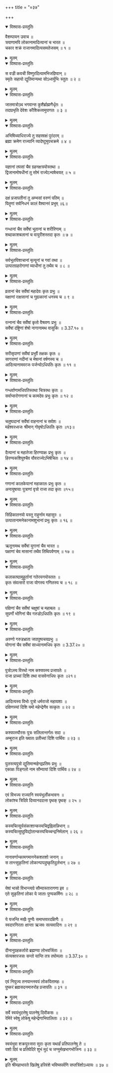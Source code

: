 +++
title = "०३७"

+++

<details open><summary>विश्वास-प्रस्तुतिः</summary>

वैशम्पायन उवाच ॥  
त्रयाणामपि लोकानामादित्यानां च भारत ॥  
चकार शक्रं राजानमादित्यसमतेजसम् ॥ १ ॥
</details>

<details><summary>मूलम्</summary>

वैशम्पायन उवाच ॥  
त्रयाणामपि लोकानामादित्यानां च भारत ॥  
चकार शक्रं राजानमादित्यसमतेजसम् ॥ १ ॥
</details>

<details open><summary>विश्वास-प्रस्तुतिः</summary>

स वज्री कवची विष्णुरदित्यामभिजज्ञिवान् ॥  
स्मृतेः सहायो द्युतिमान्यथा सोऽध्वर्युभिः स्तुतः ॥ २ ॥
</details>

<details><summary>मूलम्</summary>

स वज्री कवची विष्णुरदित्यामभिजज्ञिवान् ॥  
स्मृतेः सहायो द्युतिमान्यथा सोऽध्वर्युभिः स्तुतः ॥ २ ॥
</details>

<details open><summary>विश्वास-प्रस्तुतिः</summary>

जातमात्रोऽथ भगवान्स कुशैर्ब्राह्मणैर्धृतः ॥  
तदाप्रभृति देवेशः कौशिकत्वमुपागतः ॥ ३ ॥
</details>

<details><summary>मूलम्</summary>

जातमात्रोऽथ भगवान्स कुशैर्ब्राह्मणैर्धृतः ॥  
तदाप्रभृति देवेशः कौशिकत्वमुपागतः ॥ ३ ॥
</details>

<details open><summary>विश्वास-प्रस्तुतिः</summary>

अभिषिच्याधिराज्ये तु सहस्राक्षं पुरंदरम् ॥  
ब्रह्मा क्रमेण राज्यानि व्यादेष्टुमुपचक्रमे ॥ ४ ॥
</details>

<details><summary>मूलम्</summary>

अभिषिच्याधिराज्ये तु सहस्राक्षं पुरंदरम् ॥  
ब्रह्मा क्रमेण राज्यानि व्यादेष्टुमुपचक्रमे ॥ ४ ॥
</details>

<details open><summary>विश्वास-प्रस्तुतिः</summary>

यज्ञानां तपसां चैव ग्रहनक्षत्रयोस्तथा ॥  
द्विजानामोषधीनां तु सोमं राज्येऽभ्यषेचयत् ॥ ५ ॥
</details>

<details><summary>मूलम्</summary>

यज्ञानां तपसां चैव ग्रहनक्षत्रयोस्तथा ॥  
द्विजानामोषधीनां तु सोमं राज्येऽभ्यषेचयत् ॥ ५ ॥
</details>

<details open><summary>विश्वास-प्रस्तुतिः</summary>

दक्षं प्रजापतीनां तु अम्भसां वरुणं पतिम् ॥  
पितॄणां सर्वनिधनं कालं वैश्वानरं प्रभुम् ॥६॥
</details>

<details><summary>मूलम्</summary>

दक्षं प्रजापतीनां तु अम्भसां वरुणं पतिम् ॥  
पितॄणां सर्वनिधनं कालं वैश्वानरं प्रभुम् ॥६॥
</details>

<details open><summary>विश्वास-प्रस्तुतिः</summary>

गन्धानां चैव सर्वेषां भूतानां च शरीरिणाम् ॥  
शब्दाकाशबलानां च वायुरीशस्तदा कृतः ॥ ७ ॥
</details>

<details><summary>मूलम्</summary>

गन्धानां चैव सर्वेषां भूतानां च शरीरिणाम् ॥  
शब्दाकाशबलानां च वायुरीशस्तदा कृतः ॥ ७ ॥
</details>

<details open><summary>विश्वास-प्रस्तुतिः</summary>

सर्वभूतपिशाचानां मृत्यूनां च गवां तथा ॥  
उत्पातग्रहरोगाणां व्याधीनां तु तथैव च ॥ ८ ॥
</details>

<details><summary>मूलम्</summary>

सर्वभूतपिशाचानां मृत्यूनां च गवां तथा ॥  
उत्पातग्रहरोगाणां व्याधीनां तु तथैव च ॥ ८ ॥
</details>

<details open><summary>विश्वास-प्रस्तुतिः</summary>

व्रतानां चेव सर्वेषां महादेवः कृतः प्रभुः ॥  
यक्षाणां राक्षसानां च गुह्यकानां धनस्य च ॥ ९ ॥
</details>

<details><summary>मूलम्</summary>

व्रतानां चेव सर्वेषां महादेवः कृतः प्रभुः ॥  
यक्षाणां राक्षसानां च गुह्यकानां धनस्य च ॥ ९ ॥
</details>

<details open><summary>विश्वास-प्रस्तुतिः</summary>

रत्नानां चैव सर्वेषां कृतो वैश्रवणः प्रभुः ॥  
सर्वेषां दंष्ट्रिणां शेषो नागानामथ वासुकिः ॥ 3.37.१० ॥
</details>

<details><summary>मूलम्</summary>

रत्नानां चैव सर्वेषां कृतो वैश्रवणः प्रभुः ॥  
सर्वेषां दंष्ट्रिणां शेषो नागानामथ वासुकिः ॥ 3.37.१० ॥
</details>

<details open><summary>विश्वास-प्रस्तुतिः</summary>

सरीसृपाणां सर्वेषां प्रभुर्वै तक्षकः कृतः ॥  
सागराणां नदीनां च मेषानां वर्षणस्य च ॥  
आदित्यानामवरजः पर्जन्योऽधिपतिः कृतः ॥ ११ ॥
</details>

<details><summary>मूलम्</summary>

सरीसृपाणां सर्वेषां प्रभुर्वै तक्षकः कृतः ॥  
सागराणां नदीनां च मेषानां वर्षणस्य च ॥  
आदित्यानामवरजः पर्जन्योऽधिपतिः कृतः ॥ ११ ॥
</details>

<details open><summary>विश्वास-प्रस्तुतिः</summary>

गन्धर्वाणामधिपतिस्तथा चित्ररथः कृतः ॥  
सर्वाप्सरोगणानां च कामदेवः प्रभुः कृतः ॥ १२ ॥
</details>

<details><summary>मूलम्</summary>

गन्धर्वाणामधिपतिस्तथा चित्ररथः कृतः ॥  
सर्वाप्सरोगणानां च कामदेवः प्रभुः कृतः ॥ १२ ॥
</details>

<details open><summary>विश्वास-प्रस्तुतिः</summary>

चतुष्पदानां सर्वेषां वाहनानां च सर्वशः ॥  
महेश्वरध्वजः श्रीमान् गोवृषोऽधिपतिः कृतः ॥१३॥
</details>

<details><summary>मूलम्</summary>

चतुष्पदानां सर्वेषां वाहनानां च सर्वशः ॥  
महेश्वरध्वजः श्रीमान् गोवृषोऽधिपतिः कृतः ॥१३॥
</details>

<details open><summary>विश्वास-प्रस्तुतिः</summary>

दैत्यानां च महातेजा हिरण्याक्षः प्रभुः कृतः ॥  
हिरण्यकशिपुश्चैव यौवराज्येऽभिषेचितः ॥ १४ ॥
</details>

<details><summary>मूलम्</summary>

दैत्यानां च महातेजा हिरण्याक्षः प्रभुः कृतः ॥  
हिरण्यकशिपुश्चैव यौवराज्येऽभिषेचितः ॥ १४ ॥
</details>

<details open><summary>विश्वास-प्रस्तुतिः</summary>

गणानां कालकेयानां महाकालः प्रभुः कृतः ॥  
अनायुषायाः पुत्राणां वृत्रो राजा तदा कृतः ॥१५॥
</details>

<details><summary>मूलम्</summary>

गणानां कालकेयानां महाकालः प्रभुः कृतः ॥  
अनायुषायाः पुत्राणां वृत्रो राजा तदा कृतः ॥१५॥
</details>

<details open><summary>विश्वास-प्रस्तुतिः</summary>

सिंहिकातनयो यस्तु राहुर्नाम महासुरः ॥  
उत्पातानामनेकानामशुभानां प्रभुः कृतः ॥ १६ ॥
</details>

<details><summary>मूलम्</summary>

सिंहिकातनयो यस्तु राहुर्नाम महासुरः ॥  
उत्पातानामनेकानामशुभानां प्रभुः कृतः ॥ १६ ॥
</details>

<details open><summary>विश्वास-प्रस्तुतिः</summary>

ऋतूनामथ सर्वेषां युगानां चैव भारत ॥  
पक्षाणां चेव मासानां तथैव तिथिपर्वणाम् ॥ १७ ॥
</details>

<details><summary>मूलम्</summary>

ऋतूनामथ सर्वेषां युगानां चैव भारत ॥  
पक्षाणां चेव मासानां तथैव तिथिपर्वणाम् ॥ १७ ॥
</details>

<details open><summary>विश्वास-प्रस्तुतिः</summary>

कलाकाष्ठामुहूर्तानां गतेरयनयोस्ततः ॥  
कृतः संवत्सरो राजा योगस्य गणितस्य च ॥ १८ ॥
</details>

<details><summary>मूलम्</summary>

कलाकाष्ठामुहूर्तानां गतेरयनयोस्ततः ॥  
कृतः संवत्सरो राजा योगस्य गणितस्य च ॥ १८ ॥
</details>

<details open><summary>विश्वास-प्रस्तुतिः</summary>

पक्षिणां चैव सर्वेषां चक्षुषां च महाबलः ॥  
सुपर्णो भोगिनां चैव गरुडोऽधिपतिः कृतः ॥ १९ ॥
</details>

<details><summary>मूलम्</summary>

पक्षिणां चैव सर्वेषां चक्षुषां च महाबलः ॥  
सुपर्णो भोगिनां चैव गरुडोऽधिपतिः कृतः ॥ १९ ॥
</details>

<details open><summary>विश्वास-प्रस्तुतिः</summary>

अरुणो गरुडभ्राता जपापुष्पचयप्रभुः ॥  
योगानां चैव सर्वेषां साध्यानामधिपः कृतः ॥ 3.37.२० ॥
</details>

<details><summary>मूलम्</summary>

अरुणो गरुडभ्राता जपापुष्पचयप्रभुः ॥  
योगानां चैव सर्वेषां साध्यानामधिपः कृतः ॥ 3.37.२० ॥
</details>

<details open><summary>विश्वास-प्रस्तुतिः</summary>

पुत्रोऽस्य विरथो नाम कश्यपस्य प्रजापतेः ॥  
राजा प्राच्यां दिशि तथा वासवेनाधिपः कृतः ॥२१॥
</details>

<details><summary>मूलम्</summary>

पुत्रोऽस्य विरथो नाम कश्यपस्य प्रजापतेः ॥  
राजा प्राच्यां दिशि तथा वासवेनाधिपः कृतः ॥२१॥
</details>

<details open><summary>विश्वास-प्रस्तुतिः</summary>

आदित्यस्य विभोः पुत्रो धर्मराजो महायशाः ॥  
दक्षिणस्यां दिशि यमो महेन्द्रेणैव सत्कृतः ॥ २२ ॥
</details>

<details><summary>मूलम्</summary>

आदित्यस्य विभोः पुत्रो धर्मराजो महायशाः ॥  
दक्षिणस्यां दिशि यमो महेन्द्रेणैव सत्कृतः ॥ २२ ॥
</details>

<details open><summary>विश्वास-प्रस्तुतिः</summary>

कश्यपस्यौरसः पुत्रः सलिलान्तर्गतः सदा ॥  
अम्बुराज इति ख्यातः प्रतीच्यां दिशि पार्थिवः ॥ २३ ॥
</details>

<details><summary>मूलम्</summary>

कश्यपस्यौरसः पुत्रः सलिलान्तर्गतः सदा ॥  
अम्बुराज इति ख्यातः प्रतीच्यां दिशि पार्थिवः ॥ २३ ॥
</details>

<details open><summary>विश्वास-प्रस्तुतिः</summary>

पुलस्त्यपुत्रो द्युतिमान्महेन्द्रप्रतिमः प्रभुः ॥  
एकाक्षः पिङ्गलो नाम सौम्यायां दिशि पार्थिवः॥ २४ ॥
</details>

<details><summary>मूलम्</summary>

पुलस्त्यपुत्रो द्युतिमान्महेन्द्रप्रतिमः प्रभुः ॥  
एकाक्षः पिङ्गलो नाम सौम्यायां दिशि पार्थिवः॥ २४ ॥
</details>

<details open><summary>विश्वास-प्रस्तुतिः</summary>

एवं विभज्य राज्यानि स्वयंभूर्लोकभावनः ॥  
लोकांश्च त्रिदिवे दिव्यानददत्स पृथक् पृथक् ॥ २५ ॥
</details>

<details><summary>मूलम्</summary>

एवं विभज्य राज्यानि स्वयंभूर्लोकभावनः ॥  
लोकांश्च त्रिदिवे दिव्यानददत्स पृथक् पृथक् ॥ २५ ॥
</details>

<details open><summary>विश्वास-प्रस्तुतिः</summary>

कस्यचित्सूर्यसंकाशान्कस्यचिद्वह्निसन्निभान् ॥  
कस्यचित्सुष्ठुविद्योतान्कस्यचिच्चन्द्रनिर्मलान् ॥ २६ ॥
</details>

<details><summary>मूलम्</summary>

कस्यचित्सूर्यसंकाशान्कस्यचिद्वह्निसन्निभान् ॥  
कस्यचित्सुष्ठुविद्योतान्कस्यचिच्चन्द्रनिर्मलान् ॥ २६ ॥
</details>

<details open><summary>विश्वास-प्रस्तुतिः</summary>

नानावर्णान्कामगमाननेकशतशो जनान् ॥  
स तान्त्सुकृतिनां लोकान्पापदुष्कृतिदुर्लभान् ॥ २७ ॥
</details>

<details><summary>मूलम्</summary>

नानावर्णान्कामगमाननेकशतशो जनान् ॥  
स तान्त्सुकृतिनां लोकान्पापदुष्कृतिदुर्लभान् ॥ २७ ॥
</details>

<details open><summary>विश्वास-प्रस्तुतिः</summary>

येषां भासो विभान्त्यग्रे सौम्यास्तारागणा इव ॥  
एते सुकृतिनां लोका ये जाताः पुण्यकर्मिणः ॥ २८ ॥
</details>

<details><summary>मूलम्</summary>

येषां भासो विभान्त्यग्रे सौम्यास्तारागणा इव ॥  
एते सुकृतिनां लोका ये जाताः पुण्यकर्मिणः ॥ २८ ॥
</details>

<details open><summary>विश्वास-प्रस्तुतिः</summary>

ये यजन्ति मखैः पुण्यैः समाप्तवरदक्षिणैः ॥  
स्वदारनिरताः क्षान्ता ऋजवः सत्यवादिनः ॥ २९ ॥
</details>

<details><summary>मूलम्</summary>

ये यजन्ति मखैः पुण्यैः समाप्तवरदक्षिणैः ॥  
स्वदारनिरताः क्षान्ता ऋजवः सत्यवादिनः ॥ २९ ॥
</details>

<details open><summary>विश्वास-प्रस्तुतिः</summary>

दीनानुग्रहकर्तारो ब्रह्मण्या लोभवर्जिताः ॥  
संत्यक्तरजसः सन्तो यान्ति तत्र तपोमलाः ॥ 3.37.३० ॥
</details>

<details><summary>मूलम्</summary>

दीनानुग्रहकर्तारो ब्रह्मण्या लोभवर्जिताः ॥  
संत्यक्तरजसः सन्तो यान्ति तत्र तपोमलाः ॥ 3.37.३० ॥
</details>

<details open><summary>विश्वास-प्रस्तुतिः</summary>

एवं नियुज्य तनयान्त्स्वयं लोकपितामहः ॥  
पुष्करं ब्रह्मसदनमारुरोह प्रजापतिः ॥ ३१ ॥
</details>

<details><summary>मूलम्</summary>

एवं नियुज्य तनयान्त्स्वयं लोकपितामहः ॥  
पुष्करं ब्रह्मसदनमारुरोह प्रजापतिः ॥ ३१ ॥
</details>

<details open><summary>विश्वास-प्रस्तुतिः</summary>

सर्वे स्वयंभुदत्तेषु पालनेषु दिवौकसः ॥  
रेमिरे स्वेषु लोकेषु महेन्द्रेणाभिपालिताः ॥ ३२ ॥
</details>

<details><summary>मूलम्</summary>

सर्वे स्वयंभुदत्तेषु पालनेषु दिवौकसः ॥  
रेमिरे स्वेषु लोकेषु महेन्द्रेणाभिपालिताः ॥ ३२ ॥
</details>

<details open><summary>विश्वास-प्रस्तुतिः</summary>

स्वयंभुवा शक्रपुरःसरा सुराः कृता यथार्हं प्रतिपालनेषु ते ॥  
यशो दिवं च प्रतिपेदिरे शुभं मुदं च जग्मुर्मखभागभोजिनः ॥ ३३ ॥
</details>

<details><summary>मूलम्</summary>

स्वयंभुवा शक्रपुरःसरा सुराः कृता यथार्हं प्रतिपालनेषु ते ॥  
यशो दिवं च प्रतिपेदिरे शुभं मुदं च जग्मुर्मखभागभोजिनः ॥ ३३ ॥
</details>
इति श्रीमहाभारते खिलेषु हरिवंशे भविष्यपर्वणि सप्तत्रिंशोऽध्यायः ॥ ३७ ॥